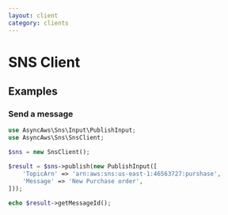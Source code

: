 ```yaml
---
layout: client
category: clients
---
```


# SNS Client

## Examples

### Send a message

```php
use AsyncAws\Sns\Input\PublishInput;
use AsyncAws\Sns\SnsClient;

$sns = new SnsClient();

$result = $sns->publish(new PublishInput([
    'TopicArn' => 'arn:aws:sns:us-east-1:46563727:purshase',
    'Message' => 'New Purchase order',
]));

echo $result->getMessageId();
```
